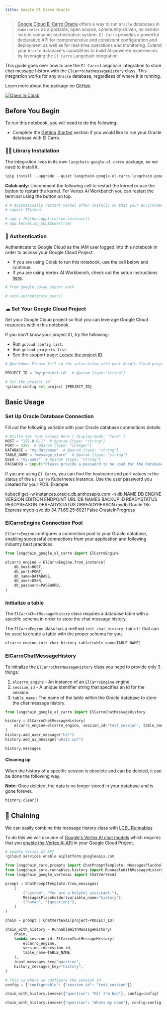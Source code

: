 ```yaml
---
title: Google El Carro Oracle
---
```


> [Google Cloud El Carro Oracle](https://github.com/GoogleCloudPlatform/elcarro-oracle-operator) offers a way to run `Oracle` databases in `Kubernetes` as a portable, open source, community-driven, no vendor lock-in container orchestration system. `El Carro` provides a powerful declarative API for comprehensive and consistent configuration and deployment as well as for real-time operations and monitoring. Extend your `Oracle` database's capabilities to build AI-powered experiences by leveraging the `El Carro` Langchain integration.

This guide goes over how to use the `El Carro` Langchain integration to store chat message history with the `ElCarroChatMessageHistory` class. This integration works for any `Oracle` database, regardless of where it is running.

Learn more about the package on [GitHub](https://github.com/googleapis/langchain-google-el-carro-python/).

[![Open In Colab](https://colab.research.google.com/assets/colab-badge.svg)](https://colab.research.google.com/github/googleapis/langchain-google-el-carro-python/blob/main/docs/chat_message_history.ipynb)

## Before You Begin

To run this notebook, you will need to do the following:

* Complete the [Getting Started](https://github.com/googleapis/langchain-google-el-carro-python/tree/main/README.md#getting-started) section if you would like to run your Oracle database with El Carro.

### 🦜🔗 Library Installation

The integration lives in its own `langchain-google-el-carro` package, so we need to install it.

```python
%pip install --upgrade --quiet langchain-google-el-carro langchain-google-vertexai langchain
```

**Colab only:** Uncomment the following cell to restart the kernel or use the button to restart the kernel. For Vertex AI Workbench you can restart the terminal using the button on top.

```python
# # Automatically restart kernel after installs so that your environment can access the new packages
# import IPython

# app = IPython.Application.instance()
# app.kernel.do_shutdown(True)
```

### 🔐 Authentication

Authenticate to Google Cloud as the IAM user logged into this notebook in order to access your Google Cloud Project.

* If you are using Colab to run this notebook, use the cell below and continue.
* If you are using Vertex AI Workbench, check out the setup instructions [here](https://github.com/GoogleCloudPlatform/generative-ai/tree/main/setup-env).

```python
# from google.colab import auth

# auth.authenticate_user()
```

### ☁ Set Your Google Cloud Project

Set your Google Cloud project so that you can leverage Google Cloud resources within this notebook.

If you don't know your project ID, try the following:

* Run `gcloud config list`.
* Run `gcloud projects list`.
* See the support page: [Locate the project ID](https://support.google.com/googleapi/answer/7014113).

```python
# @markdown Please fill in the value below with your Google Cloud project ID and then run the cell.

PROJECT_ID = "my-project-id"  # @param {type:"string"}

# Set the project id
!gcloud config set project {PROJECT_ID}
```

## Basic Usage

### Set Up Oracle Database Connection

Fill out the following variable with your Oracle database connections details.

```python
# @title Set Your Values Here { display-mode: "form" }
HOST = "127.0.0.1"  # @param {type: "string"}
PORT = 3307  # @param {type: "integer"}
DATABASE = "my-database"  # @param {type: "string"}
TABLE_NAME = "message_store"  # @param {type: "string"}
USER = "my-user"  # @param {type: "string"}
PASSWORD = input("Please provide a password to be used for the database user: ")
```

If you are using `El Carro`, you can find the hostname and port values in the
status of the `El Carro` Kubernetes instance.
Use the user password you created for your PDB.
Example

kubectl get -w instances.oracle.db.anthosapis.com -n db
NAME   DB ENGINE   VERSION   EDITION      ENDPOINT      URL                DB NAMES   BACKUP ID   READYSTATUS   READYREASON        DBREADYSTATUS   DBREADYREASON
mydb   Oracle      18c       Express      mydb-svc.db   34.71.69.25:6021                          False         CreateInProgress

### ElCarroEngine Connection Pool

`ElCarroEngine` configures a connection pool to your Oracle database, enabling successful connections from your application and following industry best practices.

```python
from langchain_google_el_carro import ElCarroEngine

elcarro_engine = ElCarroEngine.from_instance(
    db_host=HOST,
    db_port=PORT,
    db_name=DATABASE,
    db_user=USER,
    db_password=PASSWORD,
)
```

### Initialize a table

The `ElCarroChatMessageHistory` class requires a database table with a specific
schema in order to store the chat message history.

The `ElCarroEngine` class has a
method `init_chat_history_table()` that can be used to create a table with the
proper schema for you.

```python
elcarro_engine.init_chat_history_table(table_name=TABLE_NAME)
```

### ElCarroChatMessageHistory

To initialize the `ElCarroChatMessageHistory` class you need to provide only 3
things:

1. `elcarro_engine` - An instance of an `ElCarroEngine` engine.
1. `session_id` - A unique identifier string that specifies an id for the
   session.
1. `table_name` : The name of the table within the Oracle database to store the
   chat message history.

```python
from langchain_google_el_carro import ElCarroChatMessageHistory

history = ElCarroChatMessageHistory(
    elcarro_engine=elcarro_engine, session_id="test_session", table_name=TABLE_NAME
)
history.add_user_message("hi!")
history.add_ai_message("whats up?")
```

```python
history.messages
```

#### Cleaning up

When the history of a specific session is obsolete and can be deleted, it can be done the following way.

**Note:** Once deleted, the data is no longer stored in your database and is gone forever.

```python
history.clear()
```

## 🔗 Chaining

We can easily combine this message history class with [LCEL Runnables](/oss/how-to/message_history)

To do this we will use one of [Google's Vertex AI chat models](/oss/integrations/chat/google_vertex_ai_palm) which requires that you [enable the Vertex AI API](https://console.cloud.google.com/flows/enableapi?apiid=aiplatform.googleapis.com) in your Google Cloud Project.

```python
# enable Vertex AI API
!gcloud services enable aiplatform.googleapis.com
```

```python
from langchain_core.prompts import ChatPromptTemplate, MessagesPlaceholder
from langchain_core.runnables.history import RunnableWithMessageHistory
from langchain_google_vertexai import ChatVertexAI
```

```python
prompt = ChatPromptTemplate.from_messages(
    [
        ("system", "You are a helpful assistant."),
        MessagesPlaceholder(variable_name="history"),
        ("human", "{question}"),
    ]
)

chain = prompt | ChatVertexAI(project=PROJECT_ID)
```

```python
chain_with_history = RunnableWithMessageHistory(
    chain,
    lambda session_id: ElCarroChatMessageHistory(
        elcarro_engine,
        session_id=session_id,
        table_name=TABLE_NAME,
    ),
    input_messages_key="question",
    history_messages_key="history",
)
```

```python
# This is where we configure the session id
config = {"configurable": {"session_id": "test_session"}}
```

```python
chain_with_history.invoke({"question": "Hi! I'm bob"}, config=config)
```

```python
chain_with_history.invoke({"question": "Whats my name"}, config=config)
```
